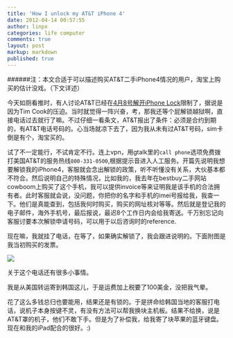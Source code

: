 ```yaml
---
title: 'How I unlock my AT&T iPhone 4'
date: 2012-04-14 00:57:55
author: linpx
categories: life computer
comments: true
layout: post
markup: markdown
published: true
---
```

######注：本文合适于可以描述购买AT&T二手iPhone4情况的用户，淘宝上购买的估计没戏。（下文详述）

今天如厕看推时，有人讨论AT&T已经在[4月8号解开iPhone Lock](
http://techland.time.com/2012/04/11/unlock-an-att-iphone-in-5-easy-steps/)限制了，据说是因为Tim
Cook的压迫。当时就觉得一阵兴奋，考，那我还等个屁解锁越狱啊，直接电话过去就行了嘛。不过仔细一看条文，AT&T报出了条件：必须是合约到期的，有AT&T电话号码的。心当场就凉下去了，因为我从未有过AT&T号码，sim卡倒是有个，淘宝买的。

试了不一定能行，不试肯定不行。连上vpn，用gtalk里的`call
phone`选项免费拨打美国AT&T的服务热线`800-331-0500`,根据提示音进入人工服务。开篇先说明我想要解锁我的iPhone4，客服就会念出解锁的政策，听不听懂没有关系，大伙基本都不符合。然后说明自己的特殊情况，比如我的，我去年在bestbuy二手网站cowboom上购买了这个手机，我可以提供invoice等来证明我是该手机的合法拥有者。此时客服就会说，没问题，你把你的名字和手机的imei号报给我，我查一下。他们是真能查到，包括我何时购买，购买的网址核对等等。然后就是登记我的电子邮件，海外手机号，最后报说，最迟8个工作日内会给我寄送。千万别忘记向客服讨要本次解锁申请号码，可以用于以后咨询时的reference.

现在嘛，我就挂了电话，在等了，如果确实解锁了，我会跟进说明的。下面附图是我当初购买的发票。

![](http://farm6.staticflickr.com/5323/7074066031_03822e5f24_c.jpg)

关于这个电话还有很多小事情。

我是从美国转运寄到韩国这儿，于是运费加上税要了100美金，没把我气晕。

花了这么多钱总归也要能用，结果还是有锁的。于是拼命给韩国当地的客服打电话，说机子本身按键不灵，有没有方法可以帮我换块主机板。结果不给换，说是AT&T罩的机子，他们不敢下手。但是为了补偿我，给我寄了块苹果的蓝牙键盘。现在和我的iPad配合的很好。:)
